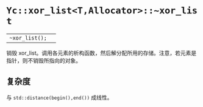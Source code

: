# `Yc::xor_list<T,Allocator>::~xor_list`

|||
|:-|:-|
|`~xor_list();`||

销毁 xor_list。调用各元素的析构函数，然后解分配所用的存储。注意，若元素是指针，则不销毁所指向的对象。

## 复杂度

与 `std::distance(begin(),end())` 成线性。
